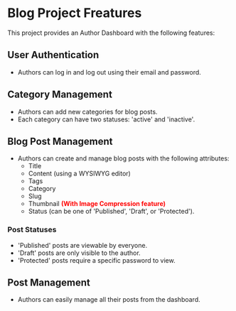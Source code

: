 # Blog Project Freatures

This project provides an Author Dashboard with the following features:

## User Authentication
- Authors can log in and log out using their email and password.

## Category Management
- Authors can add new categories for blog posts.
- Each category can have two statuses: 'active' and 'inactive'.

## Blog Post Management
- Authors can create and manage blog posts with the following attributes:
  - Title
  - Content (using a WYSIWYG editor)
  - Tags
  - Category
  - Slug
  - Thumbnail <b style="color: red">(With Image Compression feature)</b>
  - Status (can be one of 'Published', 'Draft', or 'Protected').

### Post Statuses
- 'Published' posts are viewable by everyone.
- 'Draft' posts are only visible to the author.
- 'Protected' posts require a specific password to view.

## Post Management
- Authors can easily manage all their posts from the dashboard.
